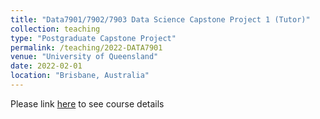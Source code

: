 ```yaml
---
title: "Data7901/7902/7903 Data Science Capstone Project 1 (Tutor)"
collection: teaching
type: "Postgraduate Capstone Project"
permalink: /teaching/2022-DATA7901
venue: "University of Queensland"
date: 2022-02-01
location: "Brisbane, Australia"
---
```


Please link [here](https://my.uq.edu.au/programs-courses/course.html?course_code=DATA7901) to see course details
